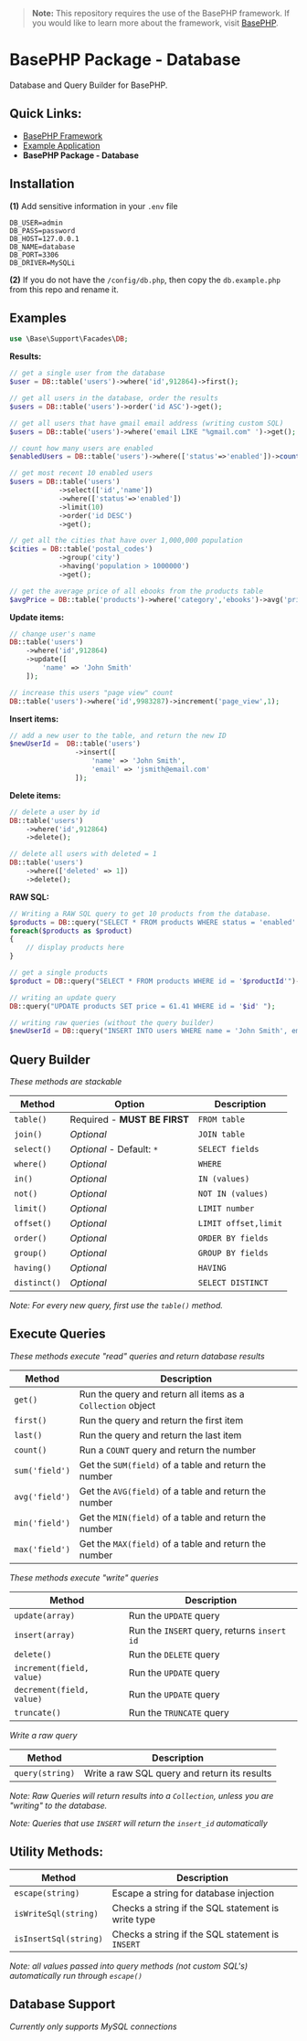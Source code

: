 > **Note:** This repository requires the use of the BasePHP framework. If you would like to learn more about the framework, visit [BasePHP](https://github.com/basephp/framework).

# BasePHP Package - Database
Database and Query Builder for BasePHP.

## Quick Links:
* [BasePHP Framework](https://github.com/basephp/framework)
* [Example Application](https://github.com/basephp/basephp)
* **BasePHP Package - Database**

## Installation

**(1)** Add sensitive information in your `.env` file

```
DB_USER=admin
DB_PASS=password
DB_HOST=127.0.0.1
DB_NAME=database
DB_PORT=3306
DB_DRIVER=MySQLi
```

**(2)** If you do not have the `/config/db.php`, then copy the `db.example.php` from this repo and rename it.


## Examples

```php
use \Base\Support\Facades\DB;
```

**Results:**

```php
// get a single user from the database
$user = DB::table('users')->where('id',912864)->first();

// get all users in the database, order the results
$users = DB::table('users')->order('id ASC')->get();

// get all users that have gmail email address (writing custom SQL)
$users = DB::table('users')->where('email LIKE "%gmail.com" ')->get();

// count how many users are enabled
$enabledUsers = DB::table('users')->where(['status'=>'enabled'])->count();

// get most recent 10 enabled users
$users = DB::table('users')
            ->select(['id','name'])
            ->where(['status'=>'enabled'])
            ->limit(10)
            ->order('id DESC')
            ->get();

// get all the cities that have over 1,000,000 population
$cities = DB::table('postal_codes')
            ->group('city')
            ->having('population > 1000000')
            ->get();

// get the average price of all ebooks from the products table
$avgPrice = DB::table('products')->where('category','ebooks')->avg('price');
```

**Update items:**

```php
// change user's name
DB::table('users')
    ->where('id',912864)
    ->update([
        'name' => 'John Smith'
    ]);

// increase this users "page view" count
DB::table('users')->where('id',9983287)->increment('page_view',1);
```

**Insert items:**

```php
// add a new user to the table, and return the new ID
$newUserId =  DB::table('users')
                ->insert([
                    'name' => 'John Smith',
                    'email' => 'jsmith@email.com'
                ]);
```

**Delete items:**

```php
// delete a user by id
DB::table('users')
    ->where('id',912864)
    ->delete();

// delete all users with deleted = 1
DB::table('users')
    ->where(['deleted' => 1])
    ->delete();
```


**RAW SQL:**

```php
// Writing a RAW SQL query to get 10 products from the database.
$products = DB::query("SELECT * FROM products WHERE status = 'enabled' LIMIT 10");
foreach($products as $product)
{
    // display products here
}

// get a single products
$product = DB::query("SELECT * FROM products WHERE id = '$productId'")->first();

// writing an update query
DB::query("UPDATE products SET price = 61.41 WHERE id = '$id' ");

// writing raw queries (without the query builder)
$newUserId = DB::query("INSERT INTO users WHERE name = 'John Smith', email = 'jsmith@email.com' ");
```


## Query Builder

*These methods are stackable*

|Method           |Option                         |Description           |
|---              |---                            |---                   |
|`table()`        | Required - **MUST BE FIRST**  | `FROM table`         |
|`join()`         | *Optional*                    | `JOIN table`         |
|`select()`       | *Optional* - Default: `*`     | `SELECT fields`      |
|`where()`        | *Optional*                    | `WHERE`              |
|`in()`           | *Optional*                    | `IN (values)`        |
|`not()`          | *Optional*                    | `NOT IN (values)`    |
|`limit()`        | *Optional*                    | `LIMIT number`       |
|`offset()`       | *Optional*                    | `LIMIT offset,limit` |
|`order()`        | *Optional*                    | `ORDER BY fields`    |
|`group()`        | *Optional*                    | `GROUP BY fields`    |
|`having()`       | *Optional*                    | `HAVING`             |
|`distinct()`     | *Optional*                    | `SELECT DISTINCT`    |

*Note: For every new query, first use the `table()` method.*


## Execute Queries

*These methods execute "read" queries and return database results*

|Method             | Description                                                 |
|---                |---                                                          |
|`get()`            | Run the query and return all items as a `Collection` object |
|`first()`          | Run the query and return the first item                     |
|`last()`           | Run the query and return the last item                      |
|`count()`          | Run a `COUNT` query and return the number                   |
|`sum('field')`     | Get the `SUM(field)` of a table and return the number       |
|`avg('field')`     | Get the `AVG(field)` of a table and return the number       |
|`min('field')`     | Get the `MIN(field)` of a table and return the number       |
|`max('field')`     | Get the `MAX(field)` of a table and return the number       |


*These methods execute "write" queries*

|Method                       | Description                                   |
|---                          |---                                            |
|`update(array)`              | Run the `UPDATE` query                        |
|`insert(array)`              | Run the `INSERT` query, returns `insert id`   |
|`delete()`                   | Run the `DELETE` query                        |
|`increment(field, value)`    | Run the `UPDATE` query                        |
|`decrement(field, value)`    | Run the `UPDATE` query                        |
|`truncate()`                 | Run the `TRUNCATE` query                      |

*Write a raw query*

|Method                       | Description                                              |
|---                          |---                                                       |
|`query(string)`              | Write a raw SQL query and return its results             |

*Note: Raw Queries will return results into a `Collection`, unless you are "writing" to the database.*

*Note: Queries that use `INSERT` will return the `insert_id` automatically*


Utility Methods:
---------------

|Method                       | Description                                              |
|---                          |---                                                       |
|`escape(string)`             | Escape a string for database injection                   |
|`isWriteSql(string)`         | Checks a string if the SQL statement is write type       |
|`isInsertSql(string)`        | Checks a string if the SQL statement is `INSERT`         |

*Note: all values passed into query methods (not custom SQL's) automatically run through `escape()`*


## Database Support

*Currently only supports MySQL connections*
